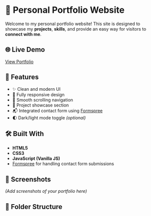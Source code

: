 # 💼 Personal Portfolio Website

Welcome to my personal portfolio website! This site is designed to showcase my **projects**, **skills**, and provide an easy way for visitors to **connect with me**.

## 🌐 Live Demo
[View Portfolio](https://your-portfolio-link.com)

## 🚀 Features

- ✨ Clean and modern UI
- 📱 Fully responsive design
- 🧭 Smooth scrolling navigation
- 📁 Project showcase section
- 📬 Integrated contact form using [Formspree](https://formspree.io/)
- 🌓 Dark/light mode toggle *(optional)*

## 🛠️ Built With

- **HTML5**
- **CSS3**
- **JavaScript (Vanilla JS)**
- [Formspree](https://formspree.io/) for handling contact form submissions

## 📸 Screenshots

*(Add screenshots of your portfolio here)*

## 📂 Folder Structure

